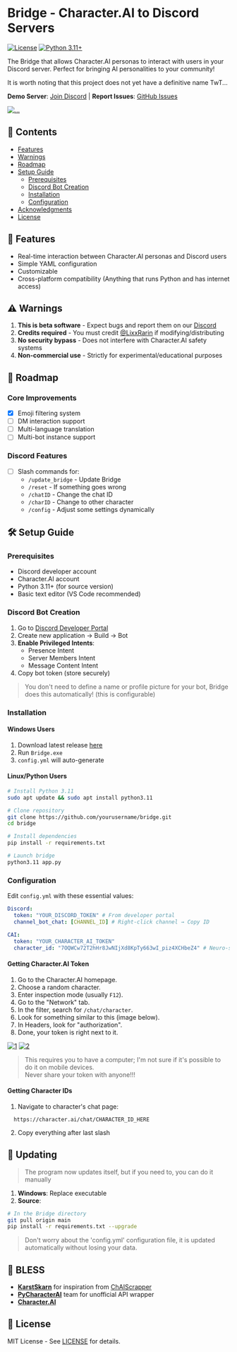 # Bridge - Character.AI to Discord Servers

[![License](https://img.shields.io/badge/License-MIT-blue.svg)](https://opensource.org/licenses/MIT)
[![Python 3.11+](https://img.shields.io/badge/Python-3.11%2B-green.svg)](https://www.python.org/downloads/)

The Bridge that allows Character.AI personas to interact with users in your Discord server. Perfect for bringing AI personalities to your community!

It is worth noting that this project does not yet have a definitive name TwT...

**Demo Server**: [Join Discord](https://discord.gg/pPSk2g8YX2) | **Report Issues**: [GitHub Issues](https://github.com/LixxRarin/CharacterAI-Discord-Bridge/issues)

<a href="https://ibb.co/kRLnXxq"><img src="https://i.ibb.co/XhnBtbF/Captura-de-tela-2025-02-02-141343.png" alt="..." border="0"></a>

## 📌 Contents
- [Features](#-features) 
- [Warnings](#-warnings)
- [Roadmap](#-roadmap)
- [Setup Guide](#-setup-guide)
  - [Prerequisites](#prerequisites)
  - [Discord Bot Creation](#discord-bot-creation)
  - [Installation](#installation)
  - [Configuration](#configuration)
- [Acknowledgments](#-BLESS)
- [License](#-license)

## 🌟 Features
- Real-time interaction between Character.AI personas and Discord users
- Simple YAML configuration
- Customizable
- Cross-platform compatibility (Anything that runs Python and has internet access)

## ⚠️ Warnings
1. **This is beta software** - Expect bugs and report them on our [Discord](#)
2. **Credits required** - You must credit [@LixxRarin](https://github.com/LixxRarin) if modifying/distributing
3. **No security bypass** - Does not interfere with Character.AI safety systems
4. **Non-commercial use** - Strictly for experimental/educational purposes

## 🚧 Roadmap
### Core Improvements
- [x] Emoji filtering system
- [ ] DM interaction support
- [ ] Multi-language translation
- [ ] Multi-bot instance support

### Discord Features
- [ ] Slash commands for:
  - `/update_bridge` - Update Bridge
  - `/reset` - If something goes wrong
  - `/chatID` - Change the chat ID
  - `/charID` - Change to other character
  - `/config` - Adjust some settings dynamically

## 🛠️ Setup Guide

### Prerequisites
- Discord developer account
- Character.AI account
- Python 3.11+ (for source version)
- Basic text editor (VS Code recommended)

### Discord Bot Creation
1. Go to [Discord Developer Portal](https://discord.com/developers/applications)
2. Create new application → Build → Bot
3. **Enable Privileged Intents**:
   - Presence Intent
   - Server Members Intent 
   - Message Content Intent
4. Copy bot token (store securely)

> You don't need to define a name or profile picture for your bot, Bridge does this automatically! (this is configurable)

### Installation

#### Windows Users
1. Download latest release [here](https://github.com/LixxRarin/CharacterAI-Discord-Bridge/releases)
2. Run `Bridge.exe`
3. `config.yml` will auto-generate

#### Linux/Python Users
```bash
# Install Python 3.11
sudo apt update && sudo apt install python3.11

# Clone repository
git clone https://github.com/yourusername/bridge.git
cd bridge

# Install dependencies
pip install -r requirements.txt

# Launch bridge
python3.11 app.py
```

### Configuration
Edit `config.yml` with these essential values:

```yaml
Discord:
  token: "YOUR_DISCORD_TOKEN" # From developer portal
  channel_bot_chat: [CHANNEL_ID] # Right-click channel → Copy ID

CAI:
  token: "YOUR_CHARACTER_AI_TOKEN"
  character_id: "7OQWCw72T2hHr8JwNIjXd8KpTy663wI_piz4XCHbeZ4" # Neuro-sama example
```
#### Getting Character.AI Token

1. Go to the Character.AI homepage.  
2. Choose a random character.  
3. Enter inspection mode (usually ```F12```).  
4. Go to the "Network" tab.  
5. In the filter, search for ```/chat/character```.  
6. Look for something similar to this (image below).  
7. In Headers, look for "authorization".  
8. Done, your token is right next to it. 

 <a href="https://ibb.co/RkqGHn5q"><img src="https://i.ibb.co/ycrmsT3r/1.png" alt="1" border="0"></a>
<a href="https://ibb.co/yBSwQLNp"><img src="https://i.ibb.co/2YNDkXFS/2.png" alt="2" border="0"></a>

> This requires you to have a computer; I'm not sure if it's possible to do it on mobile devices.  
Never share your token with anyone!!!

#### Getting Character IDs
1. Navigate to character's chat page:
 ```
   https://character.ai/chat/CHARACTER_ID_HERE
   ```
2. Copy everything after last slash

## 🔄 Updating

> The program now updates itself, but if you need to, you can do it manually

1. **Windows**: Replace executable
2. **Source**: 
```bash
# In the Bridge directory
git pull origin main
pip install -r requirements.txt --upgrade
```
> Don't worry about the 'config.yml' configuration file, it is updated automatically without losing your data.

## 🙏 BLESS
- **[KarstSkarn](https://github.com/KarstSkarn)** for inspiration from [ChAIScrapper](https://github.com/KarstSkarn/ChAIScrapper)
- **[PyCharacterAI](https://github.com/pycharacterai)** team for unofficial API wrapper
- **[Character.AI](https://character.ai/)**

## 📜 License
MIT License - See [LICENSE](LICENSE) for details. 